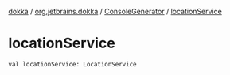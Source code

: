 [dokka](../../index.md) / [org.jetbrains.dokka](../index.md) / [ConsoleGenerator](index.md) / [locationService](locationService.md)

# locationService

```
val locationService: LocationService
```
